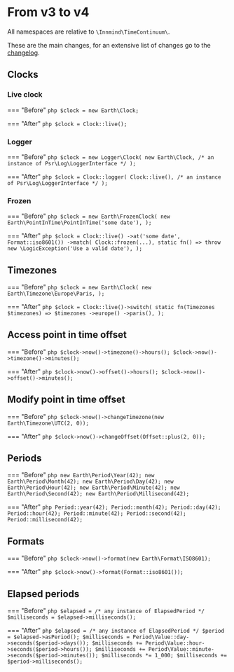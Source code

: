 # From v3 to v4

All namespaces are relative to `\Innmind\TimeContinuum\`.

These are the main changes, for an extensive list of changes go to the [changelog](https://github.com/Innmind/TimeContinuum/blob/develop/CHANGELOG.md).

## Clocks

### Live clock

=== "Before"
    ```php
    $clock = new Earth\Clock;
    ```

=== "After"
    ```php
    $clock = Clock::live();
    ```

### Logger

=== "Before"
    ```php
    $clock = new Logger\Clock(
        new Earth\Clock,
        /* an instance of Psr\Log\LoggerInterface */
    );
    ```

=== "After"
    ```php
    $clock = Clock::logger(
        Clock::live(),
        /* an instance of Psr\Log\LoggerInterface */
    );
    ```

### Frozen

=== "Before"
    ```php
    $clock = new Earth\FrozenClock(
        new Earth\PointInTime\PointInTime('some date'),
    );
    ```

=== "After"
    ```php
    $clock = Clock::live()
        ->at('some date', Format::iso8601())
        ->match(
            Clock::frozen(...),
            static fn() => throw new \LogicException('Use a valid date'),
        );
    ```

## Timezones

=== "Before"
    ```php
    $clock = new Earth\Clock(
        new Earth\Timezone\Europe\Paris,
    );
    ```

=== "After"
    ```php
    $clock = Clock::live()->switch(
        static fn(Timezones $timezones) => $timezones
            ->europe()
            ->paris(),
    );
    ```

## Access point in time offset

=== "Before"
    ```php
    $clock->now()->timezone()->hours();
    $clock->now()->timezone()->minutes();
    ```

=== "After"
    ```php
    $clock->now()->offset()->hours();
    $clock->now()->offset()->minutes();
    ```

## Modify point in time offset

=== "Before"
    ```php
    $clock->now()->changeTimezone(new Earth\Timezone\UTC(2, 0));
    ```

=== "After"
    ```php
    $clock->now()->changeOffset(Offset::plus(2, 0));
    ```

## Periods

=== "Before"
    ```php
    new Earth\Period\Year(42);
    new Earth\Period\Month(42);
    new Earth\Period\Day(42);
    new Earth\Period\Hour(42);
    new Earth\Period\Minute(42);
    new Earth\Period\Second(42);
    new Earth\Period\Millisecond(42);
    ```

=== "After"
    ```php
    Period::year(42);
    Period::month(42);
    Period::day(42);
    Period::hour(42);
    Period::minute(42);
    Period::second(42);
    Period::millisecond(42);
    ```

## Formats

=== "Before"
    ```php
    $clock->now()->format(new Earth\Format\ISO8601);
    ```

=== "After"
    ```php
    $clock->now()->format(Format::iso8601());
    ```

## Elapsed periods

=== "Before"
    ```php
    $elapsed = /* any instance of ElapsedPeriod */
    $milliseconds = $elapsed->milliseconds();
    ```

=== "After"
    ```php
    $elapsed = /* any instance of ElapsedPeriod */
    $period = $elapsed->asPeriod();
    $milliseconds = Period\Value::day->seconds($period->days());
    $milliseconds += Period\Value::hour->seconds($period->hours());
    $milliseconds += Period\Value::minute->seconds($period->minutes());
    $milliseconds *= 1_000;
    $milliseconds += $period->milliseconds();
    ```
